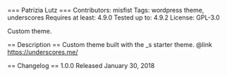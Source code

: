 === Patrizia Lutz ===
Contributors: misfist
Tags: wordpress theme, underscores
Requires at least: 4.9.0
Tested up to: 4.9.2
License: GPL-3.0

Custom theme.

== Description ==
Custom theme built with the _s starter theme. @link https://underscores.me/

== Changelog ==
1.0.0
Released January 30, 2018
